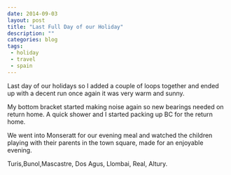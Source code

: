 ```yaml
---
date: 2014-09-03
layout: post
title: "Last Full Day of our Holiday"
description: ""
categories: blog
tags:
 - holiday
 - travel
 - spain
---
```



 Last day of our holidays so I added a couple of loops together and ended up with a decent run once again it was very warm and sunny.

<!--more-->
My bottom bracket started making noise again so new bearings needed on return home. A quick shower and I started packing up BC for the return home.

We went into Monseratt for our evening meal and watched the children playing with their parents in the town square, made for an enjoyable evening.

Turis,Bunol,Mascastre, Dos Agus, Llombai, Real, Altury.
